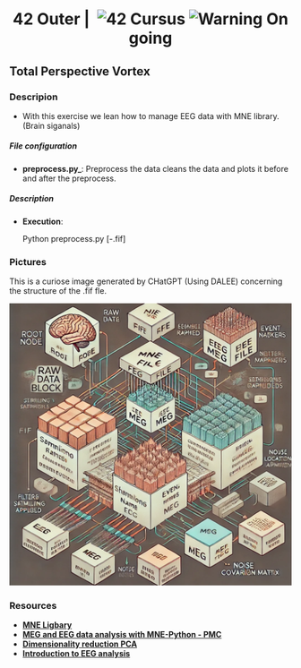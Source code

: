 <!--HEADER-->
<h1 align="center"> 42 Outer | 
 <picture>
  <source media="(prefers-color-scheme: dark)" srcset="https://cdn.simpleicons.org/42/white">
  <img alt="42" width=40 align="top" src="https://cdn.simpleicons.org/42/Black">
 </picture>
 Cursus 
<img alt="Warning" src="https://raw.githubusercontent.com/Mqxx/GitHub-Markdown/main/blockquotes/badge/dark-theme/warning.svg"> On going
</h1>
<!--FINISH HEADER-->

## Total Perspective Vortex

### Descripion
- With this exercise we lean how to manage EEG data with MNE library. (Brain siganals)
##### File configuration
- **__preprocess__.py_**: Preprocess the data cleans the data and plots it before and after the preprocess.


##### Description
- **Execution**: 

  Python preprocess.py [-.fif]

### Pictures

  This is a curiose image generated by CHatGPT (Using DALEE) concerning the structure of the .fif fle.
<p>
  <img src="./pictures/Schematic diagram illustrating the hierarchical structure of a .fif file.webp">
</p>

### Resources

* **[MNE Ligbary](https://mne.tools/1.8/index.html)**
* **[MEG and EEG data analysis with MNE-Python - PMC](https://pmc.ncbi.nlm.nih.gov/articles/PMC3872725/)**
* **[Dimensionality reduction PCA](https://ethen8181.github.io/machine-learning/dim_reduct/PCA.html#PCA)**
* **[Introduction to EEG analysis](https://alexenge.github.io/intro-to-eeg/misc/index.html)**